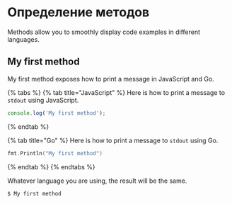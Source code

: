 # Определение методов

Methods allow you to smoothly display code examples in different languages.

## My first method

My first method exposes how to print a message in JavaScript and Go.

{% tabs %}
{% tab title="JavaScript" %}
Here is how to print a message to `stdout` using JavaScript.

```javascript
console.log('My first method');
```
{% endtab %}

{% tab title="Go" %}
Here is how to print a message to `stdout` using Go.

```go
fmt.Println("My first method")
```
{% endtab %}
{% endtabs %}

Whatever language you are using, the result will be the same.

```bash
$ My first method
```


